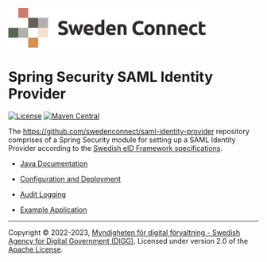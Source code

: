 ![Logo](images/sweden-connect.png)

# Spring Security SAML Identity Provider

[![License](https://img.shields.io/badge/License-Apache%202.0-blue.svg)](https://opensource.org/licenses/Apache-2.0) [![Maven Central](https://maven-badges.herokuapp.com/maven-central/se.swedenconnect.spring.saml.idp/spring-saml-idp/badge.svg)](https://maven-badges.herokuapp.com/maven-central/se.swedenconnect.spring.saml.idp/spring-saml-idp)

The https://github.com/swedenconnect/saml-identity-provider repository comprises of a Spring Security
module for setting up a SAML Identity Provider according to the [Swedish eID Framework specifications]( 
https://docs.swedenconnect.se/technical-framework).


- [Java Documentation](https://docs.swedenconnect.se/saml-identity-provider/apidoc/)

- [Configuration and Deployment](configuration.md)

- [Audit Logging](audit.md)

- [Example Application](example.md)

-----

Copyright &copy; 2022-2023, [Myndigheten för digital förvaltning - Swedish Agency for Digital Government (DIGG)](http://www.digg.se). Licensed under version 2.0 of the [Apache License](http://www.apache.org/licenses/LICENSE-2.0).
